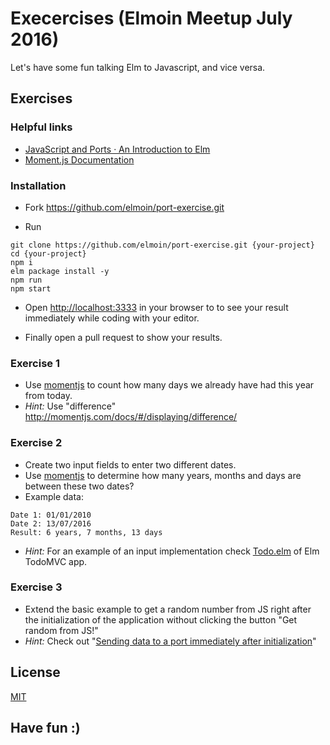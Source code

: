 #  Execercises (Elmoin Meetup July 2016)

Let's have some fun talking Elm to Javascript, and vice versa.

## Exercises

### Helpful links
- [JavaScript and Ports · An Introduction to Elm ](http://guide.elm-lang.org/interop/javascript.html)
- [Moment.js Documentation](http://momentjs.com/docs/)

### Installation

- Fork https://github.com/elmoin/port-exercise.git

- Run

```
git clone https://github.com/elmoin/port-exercise.git {your-project}
cd {your-project}
npm i
elm package install -y
npm run
npm start
```

- Open [http://localhost:3333](http://localhost:3333) in your browser to to see your result immediately while coding with your editor.

- Finally open a pull request to show your results.

### Exercise 1
- Use [momentjs](http://momentjs.com) to count how many days we already have had this year from today.
- _Hint:_ Use "difference" http://momentjs.com/docs/#/displaying/difference/

### Exercise 2
- Create two input fields to enter two different dates.
- Use [momentjs](http://momentjs.com) to determine how many years, months and days are between these two dates?
- Example data:
```
Date 1: 01/01/2010
Date 2: 13/07/2016
Result: 6 years, 7 months, 13 days
```
- _Hint:_ For an example of an input implementation check [Todo.elm](https://github.com/evancz/elm-todomvc/blob/master/Todo.elm#L212-L221) of Elm TodoMVC app.

### Exercise 3
- Extend the basic example to get a random number from JS right after the initialization of the application without clicking the button "Get random from JS!"
- _Hint:_ Check out "[Sending data to a port immediately after initialization](https://groups.google.com/forum/#!topic/elm-discuss/kFQV7Lg5-9I)"

## License

[MIT](./LICENSE)


## Have fun :)
